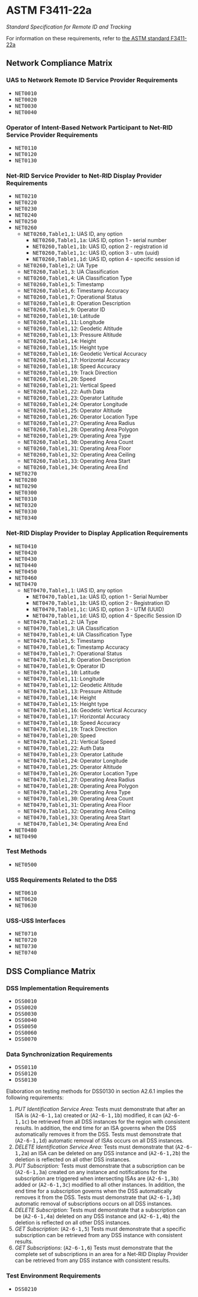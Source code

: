 # ASTM F3411-22a

_Standard Specification for Remote ID and Tracking_

For information on these requirements, refer to [the ASTM standard F3411-22a](https://www.astm.org/f3411-22a.html)

## Network Compliance Matrix

### UAS to Network Remote ID Service Provider Requirements

* <tt>NET0010</tt>
* <tt>NET0020</tt>
* <tt>NET0030</tt>
* <tt>NET0040</tt>

### Operator of Intent-Based Network Participant to Net-RID Service Provider Requirements

* <tt>NET0110</tt>
* <tt>NET0120</tt>
* <tt>NET0130</tt>

### Net-RID Service Provider to Net-RID Display Provider Requirements

* <tt>NET0210</tt>
* <tt>NET0220</tt>
* <tt>NET0230</tt>
* <tt>NET0240</tt>
* <tt>NET0250</tt>
* <tt>NET0260</tt>
  * <tt>NET0260,Table1,1</tt>: UAS ID, any option
    * <tt>NET0260,Table1,1a</tt>: UAS ID, option 1 - serial number
    * <tt>NET0260,Table1,1b</tt>: UAS ID, option 2 - registration id
    * <tt>NET0260,Table1,1c</tt>: UAS ID, option 3 - utm (uuid)
    * <tt>NET0260,Table1,1d</tt>: UAS ID, option 4 - specific session id
  * <tt>NET0260,Table1,2</tt>: UA Type
  * <tt>NET0260,Table1,3</tt>: UA Classification
  * <tt>NET0260,Table1,4</tt>: UA Classification Type
  * <tt>NET0260,Table1,5</tt>: Timestamp
  * <tt>NET0260,Table1,6</tt>: Timestamp Accuracy
  * <tt>NET0260,Table1,7</tt>: Operational Status
  * <tt>NET0260,Table1,8</tt>: Operation Description
  * <tt>NET0260,Table1,9</tt>: Operator ID
  * <tt>NET0260,Table1,10</tt>: Latitude
  * <tt>NET0260,Table1,11</tt>: Longitude
  * <tt>NET0260,Table1,12</tt>: Geodetic Altitude
  * <tt>NET0260,Table1,13</tt>: Pressure Altitude
  * <tt>NET0260,Table1,14</tt>: Height
  * <tt>NET0260,Table1,15</tt>: Height type
  * <tt>NET0260,Table1,16</tt>: Geodetic Vertical Accuracy
  * <tt>NET0260,Table1,17</tt>: Horizontal Accuracy
  * <tt>NET0260,Table1,18</tt>: Speed Accuracy
  * <tt>NET0260,Table1,19</tt>: Track Direction
  * <tt>NET0260,Table1,20</tt>: Speed
  * <tt>NET0260,Table1,21</tt>: Vertical Speed
  * <tt>NET0260,Table1,22</tt>: Auth Data
  * <tt>NET0260,Table1,23</tt>: Operator Latitude
  * <tt>NET0260,Table1,24</tt>: Operator Longitude
  * <tt>NET0260,Table1,25</tt>: Operator Altitude
  * <tt>NET0260,Table1,26</tt>: Operator Location Type
  * <tt>NET0260,Table1,27</tt>: Operating Area Radius
  * <tt>NET0260,Table1,28</tt>: Operating Area Polygon
  * <tt>NET0260,Table1,29</tt>: Operating Area Type
  * <tt>NET0260,Table1,30</tt>: Operating Area Count
  * <tt>NET0260,Table1,31</tt>: Operating Area Floor
  * <tt>NET0260,Table1,32</tt>: Operating Area Ceiling
  * <tt>NET0260,Table1,33</tt>: Operating Area Start
  * <tt>NET0260,Table1,34</tt>: Operating Area End
* <tt>NET0270</tt>
* <tt>NET0280</tt>
* <tt>NET0290</tt>
* <tt>NET0300</tt>
* <tt>NET0310</tt>
* <tt>NET0320</tt>
* <tt>NET0330</tt>
* <tt>NET0340</tt>

### Net-RID Display Provider to Display Application Requirements

* <tt>NET0410</tt>
* <tt>NET0420</tt>
* <tt>NET0430</tt>
* <tt>NET0440</tt>
* <tt>NET0450</tt>
* <tt>NET0460</tt>
* <tt>NET0470</tt>
  * <tt>NET0470,Table1,1</tt>: UAS ID, any option
    * <tt>NET0470,Table1,1a</tt>: UAS ID, option 1 - Serial Number
    * <tt>NET0470,Table1,1b</tt>: UAS ID, option 2 - Registration ID
    * <tt>NET0470,Table1,1c</tt>: UAS ID, option 3 - UTM (UUID)
    * <tt>NET0470,Table1,1d</tt>: UAS ID, option 4 - Specific Session ID
  * <tt>NET0470,Table1,2</tt>: UA Type
  * <tt>NET0470,Table1,3</tt>: UA Classification
  * <tt>NET0470,Table1,4</tt>: UA Classification Type
  * <tt>NET0470,Table1,5</tt>: Timestamp
  * <tt>NET0470,Table1,6</tt>: Timestamp Accuracy
  * <tt>NET0470,Table1,7</tt>: Operational Status
  * <tt>NET0470,Table1,8</tt>: Operation Description
  * <tt>NET0470,Table1,9</tt>: Operator ID
  * <tt>NET0470,Table1,10</tt>: Latitude
  * <tt>NET0470,Table1,11</tt>: Longitude
  * <tt>NET0470,Table1,12</tt>: Geodetic Altitude
  * <tt>NET0470,Table1,13</tt>: Pressure Altitude
  * <tt>NET0470,Table1,14</tt>: Height
  * <tt>NET0470,Table1,15</tt>: Height type
  * <tt>NET0470,Table1,16</tt>: Geodetic Vertical Accuracy
  * <tt>NET0470,Table1,17</tt>: Horizontal Accuracy
  * <tt>NET0470,Table1,18</tt>: Speed Accuracy
  * <tt>NET0470,Table1,19</tt>: Track Direction
  * <tt>NET0470,Table1,20</tt>: Speed
  * <tt>NET0470,Table1,21</tt>: Vertical Speed
  * <tt>NET0470,Table1,22</tt>: Auth Data
  * <tt>NET0470,Table1,23</tt>: Operator Latitude
  * <tt>NET0470,Table1,24</tt>: Operator Longitude
  * <tt>NET0470,Table1,25</tt>: Operator Altitude
  * <tt>NET0470,Table1,26</tt>: Operator Location Type
  * <tt>NET0470,Table1,27</tt>: Operating Area Radius
  * <tt>NET0470,Table1,28</tt>: Operating Area Polygon
  * <tt>NET0470,Table1,29</tt>: Operating Area Type
  * <tt>NET0470,Table1,30</tt>: Operating Area Count
  * <tt>NET0470,Table1,31</tt>: Operating Area Floor
  * <tt>NET0470,Table1,32</tt>: Operating Area Ceiling
  * <tt>NET0470,Table1,33</tt>: Operating Area Start
  * <tt>NET0470,Table1,34</tt>: Operating Area End
* <tt>NET0480</tt>
* <tt>NET0490</tt>

### Test Methods

* <tt>NET0500</tt>

### USS Requirements Related to the DSS

* <tt>NET0610</tt>
* <tt>NET0620</tt>
* <tt>NET0630</tt>

### USS-USS Interfaces

* <tt>NET0710</tt>
* <tt>NET0720</tt>
* <tt>NET0730</tt>
* <tt>NET0740</tt>

## DSS Compliance Matrix

### DSS Implementation Requirements

* <tt>DSS0010</tt>
* <tt>DSS0020</tt>
* <tt>DSS0030</tt>
* <tt>DSS0040</tt>
* <tt>DSS0050</tt>
* <tt>DSS0060</tt>
* <tt>DSS0070</tt>

### Data Synchronization Requirements

* <tt>DSS0110</tt>
* <tt>DSS0120</tt>
* <tt>DSS0130</tt>

Elaboration on testing methods for DSS0130 in section A2.6.1 implies the following requirements:

1. *PUT Identification Service Area:* Tests must demonstrate that after an ISA is (<tt>A2-6-1,1a</tt>) created or (<tt>A2-6-1,1b</tt>) modified, it can (<tt>A2-6-1,1c</tt>) be retrieved from all DSS instances for the region with consistent results. In addition, the end time for an ISA governs when the DSS automatically removes it from the DSS. Tests must demonstrate that (<tt>A2-6-1,1d</tt>) automatic removal of ISAs occurs on all DSS instances.
2. *DELETE Identification Service Area:* Tests must demonstrate that (<tt>A2-6-1,2a</tt>) an ISA can be deleted on any DSS instance and (<tt>A2-6-1,2b</tt>) the deletion is reflected on all other DSS instances.
3. *PUT Subscription:* Tests must demonstrate that a subscription can be (<tt>A2-6-1,3a</tt>) created on any instance and notifications for the subscription are triggered when intersecting ISAs are (<tt>A2-6-1,3b</tt>) added or (<tt>A2-6-1,3c</tt>) modified to all other instances. In addition, the end time for a subscription governs when the DSS automatically removes it from the DSS. Tests must demonstrate that (<tt>A2-6-1,3d</tt>) automatic removal of subscriptions occurs on all DSS instances.
4. *DELETE Subscription:* Tests must demonstrate that a subscription can be (<tt>A2-6-1,4a</tt>) deleted on any DSS instance and (<tt>A2-6-1,4b</tt>) the deletion is reflected on all other DSS instances.
5. *GET Subscription:* (<tt>A2-6-1,5</tt>) Tests must demonstrate that a specific subscription can be retrieved from any DSS instance with consistent results.
6. *GET Subscriptions*: (<tt>A2-6-1,6</tt>) Tests must demonstrate that the complete set of subscriptions in an area for a Net-RID Display Provider can be retrieved from any DSS instance with consistent results.

### Test Environment Requirements

* <tt>DSS0210</tt>